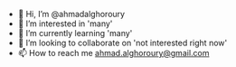 - 👋 Hi, I’m @ahmadalghoroury
- 👀 I’m interested in 'many'
- 🌱 I’m currently learning 'many'
- 💞️ I’m looking to collaborate on 'not interested right now'
- 📫 How to reach me ahmad.alghoroury@gmail.com

<!---
ahmadalghoroury/ahmadalghoroury is a ✨ special ✨ repository because its `README.md` (this file) appears on your GitHub profile.
You can click the Preview link to take a look at your changes.
--->

